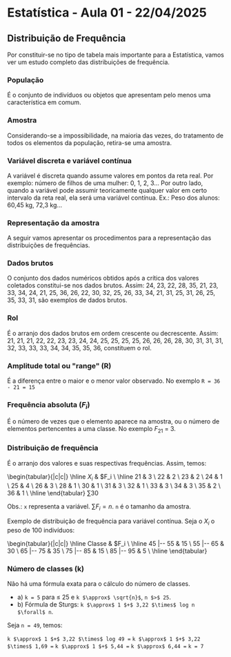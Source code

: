 # Estatística - Aula 01 - 22/04/2025

## Distribuição de Frequência

Por constituir-se no tipo de tabela mais importante para a Estatística, vamos ver um estudo completo das distribuições de frequência.

### População

É o conjunto de indivíduos ou objetos que apresentam pelo menos uma característica em comum.

### Amostra

Considerando-se a impossibilidade, na maioria das vezes, do tratamento de todos os elementos da população, retira-se uma amostra.

### Variável discreta e variável contínua

A variável é discreta quando assume valores em pontos da reta real. Por exemplo: número de filhos de uma mulher: 0, 1, 2, 3…
Por outro lado, quando a variável pode assumir teoricamente qualquer valor em certo intervalo da reta real, ela será uma variável contínua. Ex.: Peso dos alunos: 60,45 kg, 72,3 kg...

### Representação da amostra

A seguir vamos apresentar os procedimentos para a representação das distribuições de frequências.

### Dados brutos

O conjunto dos dados numéricos obtidos após a crítica dos valores coletados constitui-se nos dados brutos. Assim: 24, 23, 22, 28, 35, 21, 23, 33, 34, 24, 21, 25, 36, 26, 22, 30, 32, 25, 26, 33, 34, 21, 31, 25, 31, 26, 25, 35, 33, 31, são exemplos de dados brutos.

### Rol

É o arranjo dos dados brutos em ordem crescente ou decrescente. Assim: 21, 21, 21, 22, 22, 23, 23, 24, 24, 25, 25, 25, 25, 26, 26, 26, 28, 30, 31, 31, 31, 32, 33, 33, 33, 34, 34, 35, 35, 36, constituem o rol.

### Amplitude total ou "range" (R)

É a diferença entre o maior e o menor valor observado. No exemplo `R = 36 - 21 = 15`

### Frequência absoluta ($F_i$)

É o número de vezes que o elemento aparece na amostra, ou o número de elementos pertencentes a uma classe. No exemplo $F_21$ = 3.

### Distribuição de frequência

É o arranjo dos valores e suas respectivas frequências. Assim, temos:

\begin{tabular}{|c|c|}
  \hline
  $X_i$ & $F_i \\
  \hline
  21 & 3 \\
  22 & 2 \\
  23 & 2 \\
  24 & 1 \\
  25 & 4 \\
  26 & 3 \\
  28 & 1 \\
  30 & 1 \\
  31 & 3 \\
  32 & 1 \\
  33 & 3 \\
  34 & 3 \\
  35 & 2 \\
  36 & 1 \\
  \hline
\end{tabular}
$\sum 30$

Obs.: `x` representa a variável.
$\sum F_i = n$.
`n` é o tamanho da amostra.

Exemplo de distribuição de frequência para variável contínua. Seja o $X_i$ o peso de 100 indivíduos:

\begin{tabular}{|c|c|}
  \hline
  Classe & $F_i \\
  \hline
  45 |-- 55 & 15 \\
  55 |-- 65 & 30 \\
  65 |-- 75 & 35 \\
  75 |-- 85 & 15 \\
  85 |-- 95 & 5 \\
  \hline
\end{tabular}

### Número de classes (k)

Não há uma fórmula exata para o cálculo do número de classes.

- a) `k = 5` para $\leq$ 25 e `k $\approx$ \sqrt{n}$`, `n $>$ 25`.
- b) Fórmula de Sturgs: `k $\approx$ 1 $+$ 3,22 $\times$ log n $\forall$ n`.

Seja `n = 49`, temos:

`k $\approx$ 1 $+$ 3,22 $\times$ log 49 =`
`k $\approx$ 1 $+$ 3,22 $\times$ 1,69 =`
`k $\approx$ 1 $+$ 5,44 =`
`k $\approx$ 6,44 =`
`k = 7`